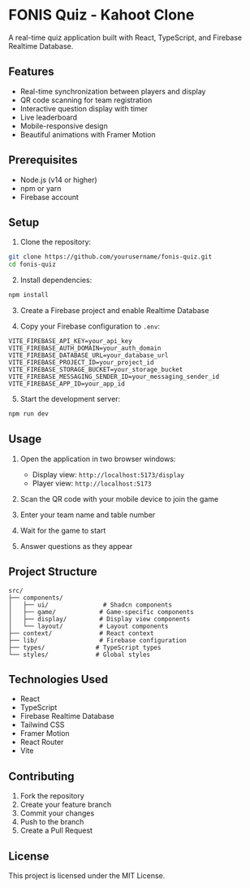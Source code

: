 # FONIS Quiz - Kahoot Clone

A real-time quiz application built with React, TypeScript, and Firebase Realtime Database.

## Features

- Real-time synchronization between players and display
- QR code scanning for team registration
- Interactive question display with timer
- Live leaderboard
- Mobile-responsive design
- Beautiful animations with Framer Motion

## Prerequisites

- Node.js (v14 or higher)
- npm or yarn
- Firebase account

## Setup

1. Clone the repository:
```bash
git clone https://github.com/yourusername/fonis-quiz.git
cd fonis-quiz
```

2. Install dependencies:
```bash
npm install
```

3. Create a Firebase project and enable Realtime Database

4. Copy your Firebase configuration to `.env`:
```env
VITE_FIREBASE_API_KEY=your_api_key
VITE_FIREBASE_AUTH_DOMAIN=your_auth_domain
VITE_FIREBASE_DATABASE_URL=your_database_url
VITE_FIREBASE_PROJECT_ID=your_project_id
VITE_FIREBASE_STORAGE_BUCKET=your_storage_bucket
VITE_FIREBASE_MESSAGING_SENDER_ID=your_messaging_sender_id
VITE_FIREBASE_APP_ID=your_app_id
```

5. Start the development server:
```bash
npm run dev
```

## Usage

1. Open the application in two browser windows:
   - Display view: `http://localhost:5173/display`
   - Player view: `http://localhost:5173`

2. Scan the QR code with your mobile device to join the game

3. Enter your team name and table number

4. Wait for the game to start

5. Answer questions as they appear

## Project Structure

```
src/
├── components/
│   ├── ui/               # Shadcn components
│   ├── game/            # Game-specific components
│   ├── display/         # Display view components
│   └── layout/          # Layout components
├── context/             # React context
├── lib/                 # Firebase configuration
├── types/              # TypeScript types
└── styles/             # Global styles
```

## Technologies Used

- React
- TypeScript
- Firebase Realtime Database
- Tailwind CSS
- Framer Motion
- React Router
- Vite

## Contributing

1. Fork the repository
2. Create your feature branch
3. Commit your changes
4. Push to the branch
5. Create a Pull Request

## License

This project is licensed under the MIT License.
